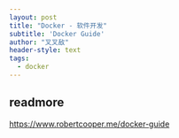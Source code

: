```yaml
---
layout: post
title: "Docker - 软件开发"
subtitle: 'Docker Guide'
author: "叉叉敌"
header-style: text
tags:
  - docker
---
```


## readmore

https://www.robertcooper.me/docker-guide